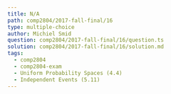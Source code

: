 ```yaml
---
title: N/A
path: comp2804/2017-fall-final/16
type: multiple-choice
author: Michiel Smid
question: comp2804/2017-fall-final/16/question.ts
solution: comp2804/2017-fall-final/16/solution.md
tags:
  - comp2804
  - comp2804-exam
  - Uniform Probability Spaces (4.4)
  - Independent Events (5.11)
---
```

